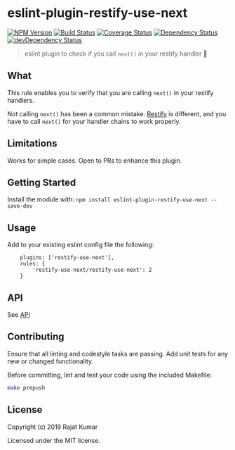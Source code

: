 # eslint-plugin-restify-use-next

[![NPM Version](https://img.shields.io/npm/v/eslint-plugin-restify-use-next.svg)](https://npmjs.org/package/eslint-plugin-restify-use-next)
[![Build Status](https://travis-ci.org/rajatkumar/eslint-plugin-restify-use-next.svg?branch=master)](https://travis-ci.org/rajatkumar/eslint-plugin-restify-use-next)
[![Coverage Status](https://coveralls.io/repos/github/rajatkumar/eslint-plugin-restify-use-next/badge.svg?branch=master)](https://coveralls.io/github/rajatkumar/eslint-plugin-restify-use-next?branch=master)
[![Dependency Status](https://david-dm.org/rajatkumar/eslint-plugin-restify-use-next.svg)](https://david-dm.org/rajatkumar/eslint-plugin-restify-use-next)
[![devDependency Status](https://david-dm.org/rajatkumar/eslint-plugin-restify-use-next/dev-status.svg)](https://david-dm.org/rajatkumar/eslint-plugin-restify-use-next#info=devDependencies)

> eslint plugin to check if you call `next()` in your restify handler 🎉

## What

This rule enables you to verify that you are calling `next()` in your restify handlers.

Not calling `next()` has been a common mistake. [Restify](http://restify.com/) is different, and you have to call `next()` for your handler chains to work properly.

## Limitations

Works for simple cases. Open to PRs to enhance this plugin.

## Getting Started

Install the module with: `npm install eslint-plugin-restify-use-next --save-dev`

## Usage

Add to your existing eslint config file the following:

```
    plugins: ['restify-use-next'],
    rules: {
        'restify-use-next/restify-use-next': 2
    }
```

## API

See [API](/api.md)

## Contributing

Ensure that all linting and codestyle tasks are passing. Add unit tests for any
new or changed functionality.

Before committing, lint and test your code using the included Makefile:

```sh
make prepush
```

## License

Copyright (c) 2019 Rajat Kumar

Licensed under the MIT license.
